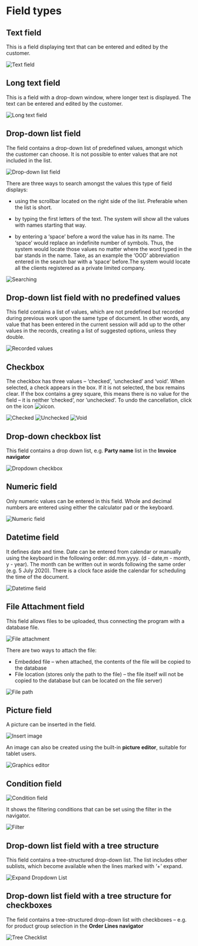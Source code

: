 
# Field types
## <b>Text field</b>

This is a field displaying text that can be entered and edited by the customer.

![Text field](pictures/text-field.png)  

## <b>Long text field</b>
This is a field with a drop-down window, where longer text is displayed. The text can be entered and edited by the customer. 
 
![Long text field](pictures/longtext-field.png)

## <b>Drop-down list field</b>
The field contains a drop-down list of predefined values, amongst which the customer can choose. It is not possible to enter values that are not included in the list.

![Drop-down list field](pictures/ddlist-field1.png)  

There are three ways to search amongst the values this type of field displays:

- using the scrollbar located on the right side of the list. Preferable when the list is short.

- by typing the first letters of the text. The system will show all the values with names starting that way.  

- by entering a ‘space’ before a word the value has in its name. The ‘space’ would replace an indefinite number of symbols. Thus, the system would locate those values no matter where the word typed in the bar stands in the name. Take, as an example the ‘OOD’ abbreviation entered in the search bar with a ‘space’ before.The system would locate all the clients registered as a private limited company. 

![Searching](pictures/searching-values.png) 

## <b>Drop-down list field with no predefined values</b>
This field contains a list of values, which are not predefined but recorded during previous work upon the same type of document. In other words, any value that has been entered in the current session will add up to the other values in the records, creating a list of suggested options, unless they double. 

![Recorded values](pictures/recorded-values.png)

## <b>Checkbox</b>
The checkbox has three values – ‘checked’, ‘unchecked’ and ‘void’. When selected, a check appears in the box. If it is not selected, the box remains clear. If the box contains a grey square, this means there is no value for the field – it is neither ‘checked’, nor ‘unchecked’. To undo the cancellation, click on the icon ![xicon](pictures/xicon.png).
   
![Checked](pictures/checked.png) ![Unchecked](pictures/unchecked.png)
![Void](pictures/void.png)

## <b>Drop-down checkbox list </b>
This field contains a drop down list, е.g. <b>Party name</b> list in the <b>Invoice navigator</b>

![Dropdown checkbox](pictures/dd-clist.png)

## <b>Numeric field</b>
Only numeric values can be entered in this field. Whole and decimal numbers are entered using either the calculator pad or the keyboard. 

![Numeric field](pictures/num-field.png)  

## <b>Datetime field</b>

It defines date and time.
Date can be entered from calendar or manually using the keyboard in the following order: dd.mm.yyyy. (d - date,m - month, y - year). The month can be written out in words following the same order (e.g. 5 July 2020). There is a clock face aside the calendar for scheduling the time of the document.

![Datetime field](pictures/datetime-field.png)  

## <b>File Attachment field</b>

This field allows files to be uploaded, thus connecting the program with a database file.

![File attachment](pictures/file-attachment.png)
 
There are two ways to attach the file:
- Embedded file – when attached, the contents of the file will be copied to the database
- File location (stores only the path to the file) – the file itself will not be copied to the database but can be located on the file server)

![File path](pictures/file-path.png)

## <b>Picture field</b>
A picture can be inserted in the field.

![Insert image](pictures/insert-image.png)
 
An image can also be created using the built-in <b>picture editor</b>, suitable for tablet users.

![Graphics editor](pictures/graph-edit.png)

## <b>Condition field</b>

![Condition field](pictures/filter-condition.png)

It shows the filtering conditions that can be set using the filter in the navigator. 

![Filter](pictures/filter.png)

## <b>Drop-down list field with a tree structure </b>
This field contains a tree-structured drop-down list. The list includes other sublists, which become available when the lines marked with ‘+’ expand.

![Expand Dropdown List](pictures/expand-ddlist.png) 

## <b>Drop-down list field with a tree structure for checkboxes</b>

The field contains a tree-structured drop-down list with checkboxes – e.g. for product group selection in the <b>Order Lines navigator</b>

![Tree Checklist](pictures/tree-checklist.png)
